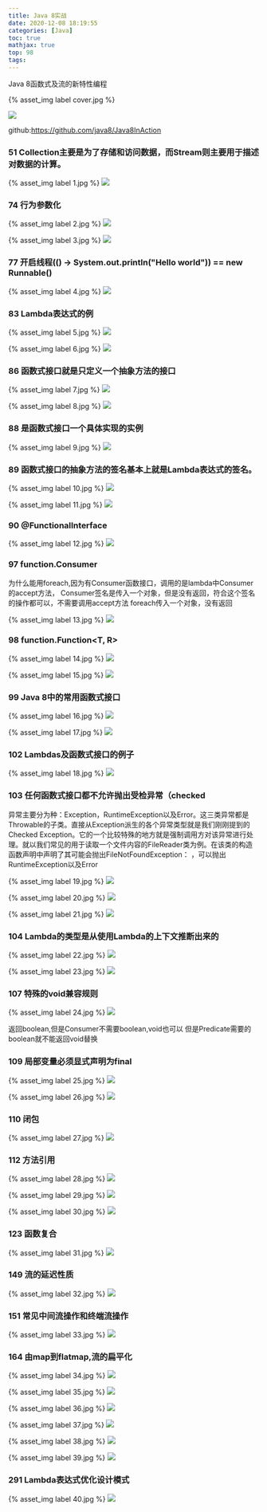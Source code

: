 ```yaml
---
title: Java 8实战
date: 2020-12-08 18:19:55
categories: [Java]
toc: true
mathjax: true
top: 98
tags:
---
```


Java 8函数式及流的新特性编程

{% asset_img label cover.jpg %}

![](java8实战/cover.jpg)

github:https://github.com/java8/Java8InAction

<!-- more -->

### 51 Collection主要是为了存储和访问数据，而Stream则主要用于描述对数据的计算。

{% asset_img label 1.jpg %}
![](java8实战/1.jpg)

### 74 行为参数化

{% asset_img label 2.jpg %}
![](java8实战/2.jpg)

{% asset_img label 3.jpg %}
![](java8实战/3.jpg)

### 77 开启线程(() -> System.out.println("Hello world")) == new Runnable()

{% asset_img label 4.jpg %}
![](java8实战/4.jpg)

### 83 Lambda表达式的例

{% asset_img label 5.jpg %}
![](java8实战/5.jpg)

{% asset_img label 6.jpg %}
![](java8实战/6.jpg)

### 86 函数式接口就是只定义一个抽象方法的接口

{% asset_img label 7.jpg %}
![](java8实战/7.jpg)

{% asset_img label 8.jpg %}
![](java8实战/8.jpg)

### 88 是函数式接口一个具体实现的实例

{% asset_img label 9.jpg %}
![](java8实战/9.jpg)

### 89 函数式接口的抽象方法的签名基本上就是Lambda表达式的签名。

{% asset_img label 10.jpg %}
![](java8实战/10.jpg)

{% asset_img label 11.jpg %}
![](java8实战/11.jpg)

### 90 @FunctionalInterface

{% asset_img label 12.jpg %}
![](java8实战/12.jpg)

### 97 function.Consumer<T>

为什么能用foreach,因为有Consumer函数接口，调用的是lambda中Consumer的accept方法，
Consumer签名是传入一个对象，但是没有返回，符合这个签名的操作都可以，不需要调用accept方法
foreach传入一个对象，没有返回

{% asset_img label 13.jpg %}
![](java8实战/13.jpg)

### 98 function.Function<T, R>

{% asset_img label 14.jpg %}
![](java8实战/14.jpg)

{% asset_img label 15.jpg %}
![](java8实战/15.jpg)

### 99 Java 8中的常用函数式接口

{% asset_img label 16.jpg %}
![](java8实战/16.jpg)

{% asset_img label 17.jpg %}
![](java8实战/17.jpg)

### 102 Lambdas及函数式接口的例子

{% asset_img label 18.jpg %}
![](java8实战/18.jpg)

### 103 任何函数式接口都不允许抛出受检异常（checked

异常主要分为种：Exception，RuntimeException以及Error。这三类异常都是Throwable的子类。直接从Exception派生的各个异常类型就是我们刚刚提到的Checked Exception。它的一个比较特殊的地方就是强制调用方对该异常进行处理。就以我们常见的用于读取一个文件内容的FileReader类为例。在该类的构造函数声明中声明了其可能会抛出FileNotFoundException：
 ，可以抛出RuntimeException以及Error

{% asset_img label 19.jpg %}
![](java8实战/19.jpg)



{% asset_img label 20.jpg %}
![](java8实战/20.jpg)

{% asset_img label 21.jpg %}
![](java8实战/21.jpg)

### 104 Lambda的类型是从使用Lambda的上下文推断出来的

{% asset_img label 22.jpg %}
![](java8实战/22.jpg)

{% asset_img label 23.jpg %}
![](java8实战/23.jpg)

### 107 特殊的void兼容规则

{% asset_img label 24.jpg %}
![](java8实战/24.jpg)

返回boolean,但是Consumer不需要boolean,void也可以
但是Predicate需要的boolean就不能返回void替换

### 109 局部变量必须显式声明为final

{% asset_img label 25.jpg %}
![](java8实战/25.jpg)

{% asset_img label 26.jpg %}
![](java8实战/26.jpg)

### 110 闭包

{% asset_img label 27.jpg %}
![](java8实战/27.jpg)

### 112 方法引用

{% asset_img label 28.jpg %}
![](java8实战/28.jpg)

{% asset_img label 29.jpg %}
![](java8实战/29.jpg)

{% asset_img label 30.jpg %}
![](java8实战/30.jpg)

### 123 函数复合

{% asset_img label 31.jpg %}
![](java8实战/31.jpg)

### 149 流的延迟性质

{% asset_img label 32.jpg %}
![](java8实战/32.jpg)

### 151 常见中间流操作和终端流操作

{% asset_img label 33.jpg %}
![](java8实战/33.jpg)

### 164 由map到flatmap,流的扁平化

{% asset_img label 34.jpg %}
![](java8实战/34.jpg)

{% asset_img label 35.jpg %}
![](java8实战/35.jpg)

{% asset_img label 36.jpg %}
![](java8实战/36.jpg)

{% asset_img label 37.jpg %}
![](java8实战/37.jpg)

{% asset_img label 38.jpg %}
![](java8实战/38.jpg)

{% asset_img label 39.jpg %}
![](java8实战/39.jpg)

### 291 Lambda表达式优化设计模式

{% asset_img label 40.jpg %}
![](java8实战/40.jpg)